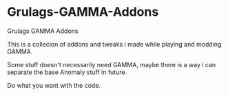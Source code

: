 # Grulags-GAMMA-Addons
Grulags GAMMA Addons



This is a collecion of addons and tweaks i made while playing and modding GAMMA.

Some stuff doesn't necessarily need GAMMA, maybe there is a way i can separate the base Anomaly stuff in future.

Do what you want with the code.
